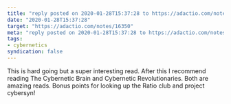 ```yaml
---
title: "reply posted on 2020-01-28T15:37:28 to https://adactio.com/notes/16350"
date: "2020-01-28T15:37:28"
target: "https://adactio.com/notes/16350"
meta: "reply posted on 2020-01-28T15:37:28 to https://adactio.com/notes/16350"
tags:
- cybernetics
syndication: false
---
```

This is hard going but a super interesting read. After this I recommend reading The Cybernetic Brain and Cybernetic Revolutionaries. Both are amazing reads. Bonus points for looking up the Ratio club and project cybersyn!
